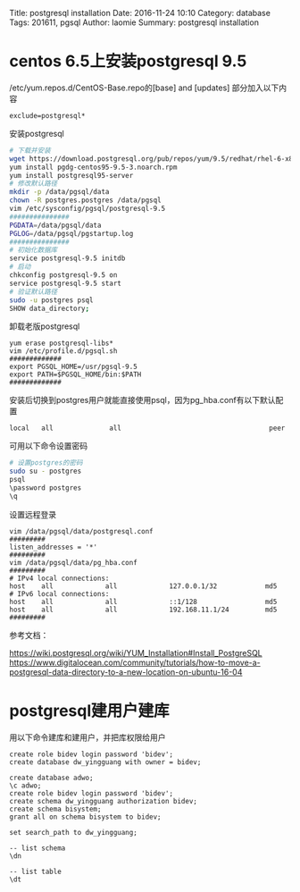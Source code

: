 Title: postgresql installation
Date: 2016-11-24 10:10
Category: database
Tags: 201611, pgsql 
Author: laomie
Summary: postgresql installation

centos 6.5上安装postgresql 9.5
====================================
/etc/yum.repos.d/CentOS-Base.repo的[base] and [updates] 部分加入以下内容
```
exclude=postgresql*
```

安装postgresql
```bash
# 下载并安装
wget https://download.postgresql.org/pub/repos/yum/9.5/redhat/rhel-6-x86_64/pgdg-centos95-9.5-3.noarch.rpm
yum install pgdg-centos95-9.5-3.noarch.rpm
yum install postgresql95-server
# 修改默认路径
mkdir -p /data/pgsql/data
chown -R postgres.postgres /data/pgsql
vim /etc/sysconfig/pgsql/postgresql-9.5
###############
PGDATA=/data/pgsql/data
PGLOG=/data/pgsql/pgstartup.log
###############
# 初始化数据库
service postgresql-9.5 initdb
# 启动
chkconfig postgresql-9.5 on
service postgresql-9.5 start
# 验证默认路径
sudo -u postgres psql
SHOW data_directory;
```

卸载老版postgresql
```
yum erase postgresql-libs*
vim /etc/profile.d/pgsql.sh
#############
export PGSQL_HOME=/usr/pgsql-9.5
export PATH=$PGSQL_HOME/bin:$PATH
#############
```

安装后切换到postgres用户就能直接使用psql，因为pg_hba.conf有以下默认配置
```
local   all              all                                     peer
```
可用以下命令设置密码
```bash
# 设置postgres的密码
sudo su - postgres
psql
\password postgres
\q
```

设置远程登录
```
vim /data/pgsql/data/postgresql.conf
#########
listen_addresses = '*'
#########
vim /data/pgsql/data/pg_hba.conf
#########
# IPv4 local connections:
host    all             all             127.0.0.1/32            md5
# IPv6 local connections:
host    all             all             ::1/128                 md5
host    all             all             192.168.11.1/24         md5 
#########
```
参考文档：

<https://wiki.postgresql.org/wiki/YUM_Installation#Install_PostgreSQL>
<https://www.digitalocean.com/community/tutorials/how-to-move-a-postgresql-data-directory-to-a-new-location-on-ubuntu-16-04>

postgresql建用户建库
====================
用以下命令建库和建用户，并把库权限给用户
```
create role bidev login password 'bidev';
create database dw_yingguang with owner = bidev;

create database adwo;
\c adwo;
create role bidev login password 'bidev';
create schema dw_yingguang authorization bidev;
create schema bisystem;
grant all on schema bisystem to bidev;

set search_path to dw_yingguang;

-- list schema
\dn

-- list table
\dt

```
